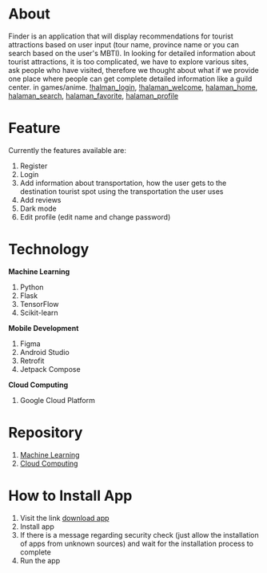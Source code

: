 # About
Finder is an application that will display recommendations for tourist attractions based on user input (tour name, province name or you can search based on the user's MBTI). In looking for detailed information about tourist attractions, it is too complicated, we have to explore various sites, ask people who have visited, therefore we thought about what if we provide one place where people can get complete detailed information like a guild center. in games/anime.
[!halman_login](https://drive.google.com/file/d/1qpqhz6o5p3ZI8ugUCZbcLYMmB8EA_syi/view?usp=drive_link), [!halaman_welcome](https://drive.google.com/file/d/1fezAvrVybkt8fqsSLAdjS8GzRhgfFkwV/view?usp=drive_link), [halaman_home](https://drive.google.com/file/d/10ewowd45SptwCWq1K85U-FJm1AmaF3t5/view?usp=drive_link), [halaman_search](https://drive.google.com/file/d/194A-TsW_RgwgWXz_hHUXaZHqTgxve0_A/view?usp=drive_link), [halaman_favorite](https://drive.google.com/file/d/194A-TsW_RgwgWXz_hHUXaZHqTgxve0_A/view?usp=drive_link), [halaman_profile](https://drive.google.com/file/d/122UJt9ES1wsEw9JbqttPivThSetqlPUi/view?usp=drive_link)

# Feature
Currently the features available are:
1. Register
2. Login
3. Add information about transportation, how the user gets to the destination tourist spot using the transportation the user uses
4. Add reviews
5. Dark mode
6. Edit profile (edit name and change password)

# Technology
**Machine Learning**
1. Python
2. Flask
3. TensorFlow
4. Scikit-learn

**Mobile Development**
1. Figma
2. Android Studio
3. Retrofit
4. Jetpack Compose
   
**Cloud Computing**
1. Google Cloud Platform

# Repository
1. [Machine Learning](https://github.com/ishala/recommender-model)
2. [Cloud Computing](https://github.com/DimasAriyanto/definder-api)

# How to Install App
1. Visit the link [download app](https://drive.google.com/drive/folders/1jUKO0vEZN7NugRxgbCF8bOit8nzlr1tZ)
2. Install app
3. If there is a message regarding security check (just allow the installation of apps from unknown sources) and wait for the installation process to complete
4. Run the app
